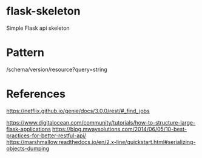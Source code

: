 # flask-skeleton
Simple Flask api skeleton


# Pattern
/schema/version/resource?query=string


# References
https://netflix.github.io/genie/docs/3.0.0/rest/#_find_jobs

https://www.digitalocean.com/community/tutorials/how-to-structure-large-flask-applications
https://blog.mwaysolutions.com/2014/06/05/10-best-practices-for-better-restful-api/
https://marshmallow.readthedocs.io/en/2.x-line/quickstart.html#serializing-objects-dumping

